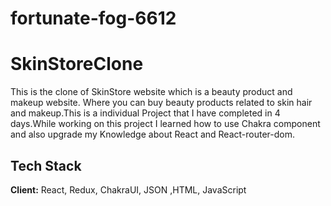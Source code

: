 # fortunate-fog-6612

# SkinStoreClone

This is the clone of SkinStore website which is a beauty product and makeup website.
Where you can buy beauty products related to skin hair and makeup.This is a individual Project that I have completed in 4 days.While working on this project I learned how to use Chakra component and also upgrade my Knowledge about React and React-router-dom.


## Tech Stack

**Client:** React, Redux, ChakraUI, JSON ,HTML, JavaScript



